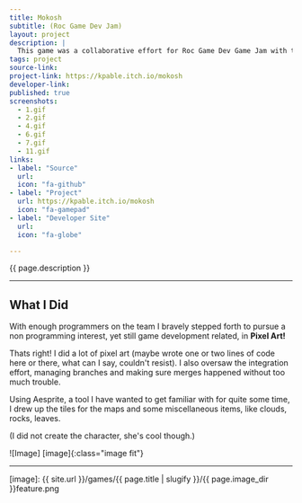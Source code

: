 ```yaml
---
title: Mokosh
subtitle: (Roc Game Dev Jam)
layout: project
description: |
  This game was a collaborative effort for Roc Game Dev Game Jam with the theme of "Growth" in which you play as Mokosh, Guardian Spirit of Nature in a nature themed platformer.  
tags: project
source-link: 
project-link: https://kpable.itch.io/mokosh
developer-link: 
published: true
screenshots:
  - 1.gif
  - 2.gif
  - 4.gif
  - 6.gif
  - 7.gif
  - 11.gif
links:
- label: "Source"
  url: 
  icon: "fa-github"
- label: "Project"
  url: https://kpable.itch.io/mokosh
  icon: "fa-gamepad"
- label: "Developer Site"
  url: 
  icon: "fa-globe"

---
```


<!-- Description -->
{{ page.description }}

---

## What I Did

With enough programmers on the team I bravely stepped forth to pursue a non programming interest, yet still game development related, in **Pixel Art!**

Thats right! I did a lot of pixel art (maybe wrote one or two lines of code here or there, what can I say, couldn't resist). I also oversaw the integration effort, managing branches and making sure merges happened without too much trouble. 

Using Aesprite, a tool I have wanted to get familiar with for quite some time, I drew up the tiles for the maps and some miscellaneous items, like clouds, rocks, leaves. 

(I did not create the character, she's cool though.)

![Image] [image]{:class="image fit"}

---


[image]: {{ site.url }}/games/{{ page.title | slugify }}/{{ page.image_dir }}feature.png
